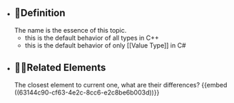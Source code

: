 - ## 📝Definition
  The name is the essence of this topic.
	- this is the default behavior of all types in C++
	- this is the default behavior of only [[Value Type]] in C#
- ## 🙋‍♂️Related Elements
   The closest element to current one, what are their differences?
  {{embed ((63144c90-cf63-4e2c-8cc6-e2c8be6b003d))}}